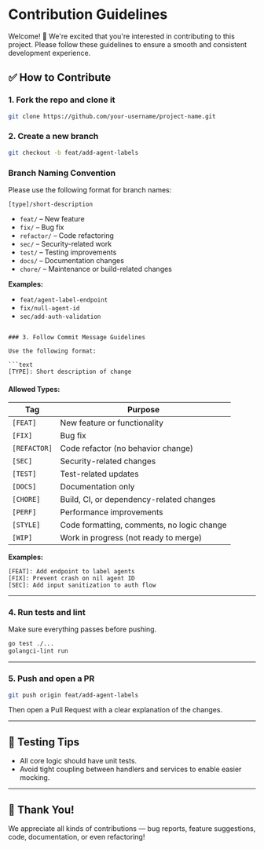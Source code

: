 # Contribution Guidelines
Welcome! 🚀 We're excited that you're interested in contributing to this project. Please follow these guidelines to ensure a smooth and consistent development experience.

## ✅ How to Contribute

### 1. Fork the repo and clone it

```bash
git clone https://github.com/your-username/project-name.git
```

### 2. Create a new branch

```bash
git checkout -b feat/add-agent-labels
```

### Branch Naming Convention

Please use the following format for branch names:

```
[type]/short-description
```

- `feat/` – New feature
- `fix/` – Bug fix
- `refactor/` – Code refactoring
- `sec/` – Security-related work
- `test/` – Testing improvements
- `docs/` – Documentation changes
- `chore/` – Maintenance or build-related changes

**Examples:**
- `feat/agent-label-endpoint`
- `fix/null-agent-id`
- `sec/add-auth-validation`
```

### 3. Follow Commit Message Guidelines

Use the following format:

```text
[TYPE]: Short description of change
```

#### Allowed Types:

| Tag         | Purpose                                      |
|-------------|----------------------------------------------|
| `[FEAT]`     | New feature or functionality                |
| `[FIX]`      | Bug fix                                     |
| `[REFACTOR]` | Code refactor (no behavior change)          |
| `[SEC]`      | Security-related changes                    |
| `[TEST]`     | Test-related updates                        |
| `[DOCS]`     | Documentation only                          |
| `[CHORE]`    | Build, CI, or dependency-related changes    |
| `[PERF]`     | Performance improvements                    |
| `[STYLE]`    | Code formatting, comments, no logic change  |
| `[WIP]`      | Work in progress (not ready to merge)       |

**Examples:**

```text
[FEAT]: Add endpoint to label agents
[FIX]: Prevent crash on nil agent ID
[SEC]: Add input sanitization to auth flow
```

---

### 4. Run tests and lint

Make sure everything passes before pushing.

```bash
go test ./...
golangci-lint run
```

---

### 5. Push and open a PR

```bash
git push origin feat/add-agent-labels
```

Then open a Pull Request with a clear explanation of the changes.

---

## 🥪 Testing Tips

- All core logic should have unit tests.
- Avoid tight coupling between handlers and services to enable easier mocking.

---

## 🙌 Thank You!

We appreciate all kinds of contributions — bug reports, feature suggestions, code, documentation, or even refactoring!


